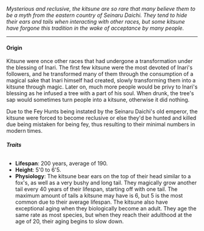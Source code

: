 _Mysterious and reclusive, the kitsune are so rare that many believe them to be a myth from the eastern country of Seinaru Daichi. They tend to hide their ears and tails when interacting with other races, but some kitsune have forgone this tradition in the wake of acceptance by many people._

---

#### **Origin**
Kitsune were once other races that had undergone a transformation under the blessing of Inari. The first few kitsune were the most devoted of Inari's followers, and he transformed many of them through the consumption of a magical sake that Inari himself had created, slowly transforming them into a kitsune through magic. Later on, much more people would be privy to Inari's blessing as he infused a tree with a part of his soul. When drunk, the tree's sap would sometimes turn people into a kitsune, otherwise it did nothing.

Due to the Fey Hunts being instated by the Seinaru Daichi's old emperor, the kitsune were forced to become reclusive or else they'd be hunted and killed due being mistaken for being fey, thus resulting to their minimal numbers in modern times.

###### **Traits**
- **Lifespan**: 200 years, average of 190.
- **Height**: 5'0 to 6'5.
- **Physiology**: The kitsune bear ears on the top of their head similar to a fox's, as well as a very bushy and long tail. They magically grow another tail every 40 years of their lifespan, starting off with one tail. The maximum amount of tails a kitsune may have is 6, but 5 is the most common due to their average lifespan. The kitsune also have exceptional aging when they biologically become an adult. They age the same rate as most species, but when they reach their adulthood at the age of 20, their aging begins to slow down.

